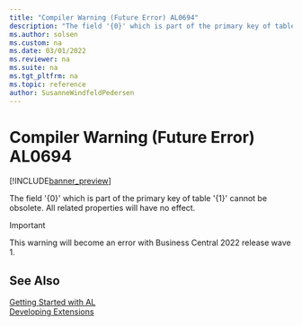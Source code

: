 ```yaml
---
title: "Compiler Warning (Future Error) AL0694"
description: "The field '{0}' which is part of the primary key of table '{1}' cannot be obsolete."
ms.author: solsen
ms.custom: na
ms.date: 03/01/2022
ms.reviewer: na
ms.suite: na
ms.tgt_pltfrm: na
ms.topic: reference
author: SusanneWindfeldPedersen
---
```

[//]: # (START>DO_NOT_EDIT)
[//]: # (IMPORTANT:Do not edit any of the content between here and the END>DO_NOT_EDIT.)
[//]: # (Any modifications should be made in the .xml files in the ModernDev repo.)
# Compiler Warning (Future Error) AL0694

[!INCLUDE[banner_preview](../includes/banner_preview.md)]

The field '{0}' which is part of the primary key of table '{1}' cannot be obsolete. All related properties will have no effect.

> [!IMPORTANT]
> This warning will become an error with Business Central 2022 release wave 1.  

[//]: # (IMPORTANT: END>DO_NOT_EDIT)
## See Also  
[Getting Started with AL](../devenv-get-started.md)  
[Developing Extensions](../devenv-dev-overview.md)  
